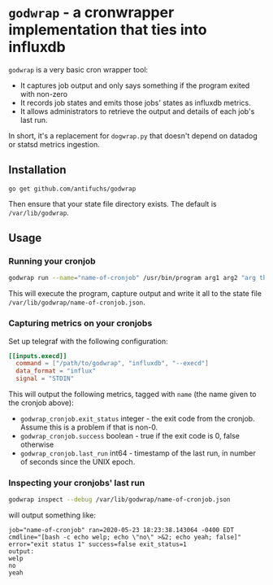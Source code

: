 # `godwrap` - a cronwrapper implementation that ties into influxdb

`godwrap` is a very basic cron wrapper tool:

* It captures job output and only says something if the program exited with non-zero
* It records job states and emits those jobs' states as influxdb metrics.
* It allows administrators to retrieve the output and details of each job's last run.

In short, it's a replacement for `dogwrap.py` that doesn't depend on
datadog or statsd metrics ingestion.

## Installation

`go get github.com/antifuchs/godwrap`

Then ensure that your state file directory exists. The default is `/var/lib/godwrap`.

## Usage

### Running your cronjob

``` sh
godwrap run --name="name-of-cronjob" /usr/bin/program arg1 arg2 "arg three"
```

This will execute the program, capture output and write it all to the state file `/var/lib/godwrap/name-of-cronjob.json`.

### Capturing metrics on your cronjobs

Set up telegraf with the following configuration:

``` toml
[[inputs.execd]]
  command = ["/path/to/godwrap", "influxdb", "--execd"]
  data_format = "influx"
  signal = "STDIN"
```

This will output the following metrics, tagged with `name` (the name given to the cronjob above):

* `godwrap_cronjob.exit_status` integer - the exit code from the cronjob. Assume this is a problem if that is non-0.
* `godwrap_cronjob.success` boolean - true if the exit code is 0, false otherwise
* `godwrap_cronjob.last_run` int64 - timestamp of the last run, in number of seconds since the UNIX epoch.

### Inspecting your cronjobs' last run

```sh
godwrap inspect --debug /var/lib/godwrap/name-of-cronjob.json
```

will output something like:

```
job="name-of-cronjob" ran=2020-05-23 18:23:38.143064 -0400 EDT cmdline="[bash -c echo welp; echo \"no\" >&2; echo yeah; false]" error="exit status 1" success=false exit_status=1
output:
welp
no
yeah
```

